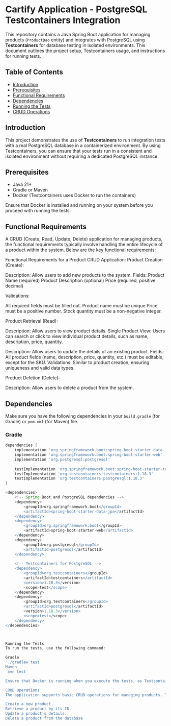 # Cartify Application - PostgreSQL Testcontainers Integration

This repository contains a Java Spring Boot application for managing products (`ProductDao` entity) and integrates with PostgreSQL using **Testcontainers** for database testing in isolated environments. This document outlines the project setup, Testcontainers usage, and instructions for running tests.

## Table of Contents

- [Introduction](#introduction)
- [Prerequisites](#prerequisites)
- [Functional Requirements](#functional-requirements)
- [Dependencies](#dependencies)
- [Running the Tests](#running-the-tests)
- [CRUD Operations](#crud-operations)


## Introduction

This project demonstrates the use of **Testcontainers** to run integration tests with a real PostgreSQL database in a containerized environment. By using Testcontainers, you can ensure that your tests run in a consistent and isolated environment without requiring a dedicated PostgreSQL instance.

## Prerequisites

- Java 21+
- Gradle or Maven
- Docker (Testcontainers uses Docker to run the containers)

Ensure that Docker is installed and running on your system before you proceed with running the tests.

## Functional Requirements

A CRUD (Create, Read, Update, Delete) application for managing products, the functional requirements typically involve handling the entire lifecycle of a product within the system. Below are the key functional requirements:

Functional Requirements for a Product CRUD Application:
Product Creation (Create):

Description: Allow users to add new products to the system.
Fields:
Product Name (required)
Product Description (optional)
Price (required, positive decimal)

Validations:

All required fields must be filled out.
Product name must be unique
Price must be a positive number.
Stock quantity must be a non-negative integer.

Product Retrieval (Read):

Description: Allow users to view product details.
Single Product View: Users can search or click to view individual product details, such as name, description, price, quantity.


Description: Allow users to update the details of an existing product.
Fields: All product fields (name, description, price, quantity, etc.) must be editable, except for the SKU.
Validations: Similar to product creation, ensuring uniqueness and valid data types.

Product Deletion (Delete):

Description: Allow users to delete a product from the system.


## Dependencies

Make sure you have the following dependencies in your `build.gradle` (for Gradle) or `pom.xml` (for Maven) file.

### Gradle

```groovy
dependencies {
    implementation 'org.springframework.boot:spring-boot-starter-data-jpa'
    implementation 'org.springframework.boot:spring-boot-starter-web'
    implementation 'org.postgresql:postgresql'
    
    testImplementation 'org.springframework.boot:spring-boot-starter-test'
    testImplementation 'org.testcontainers:testcontainers:1.18.3'
    testImplementation 'org.testcontainers:postgresql:1.18.3'
}

<dependencies>
    <!-- Spring Boot and PostgreSQL dependencies -->
    <dependency>
        <groupId>org.springframework.boot</groupId>
        <artifactId>spring-boot-starter-data-jpa</artifactId>
    </dependency>
    <dependency>
        <groupId>org.springframework.boot</groupId>
        <artifactId>spring-boot-starter-web</artifactId>
    </dependency>
    <dependency>
        <groupId>org.postgresql</groupId>
        <artifactId>postgresql</artifactId>
    </dependency>
    
    <!-- Testcontainers for PostgreSQL -->
    <dependency>
        <groupId>org.testcontainers</groupId>
        <artifactId>testcontainers</artifactId>
        <version>1.18.3</version>
        <scope>test</scope>
    </dependency>
    <dependency>
        <groupId>org.testcontainers</groupId>
        <artifactId>postgresql</artifactId>
        <version>1.18.3</version>
        <scope>test</scope>
    </dependency>
</dependencies>



Running the Tests
To run the tests, use the following command:

Gradle
 ./gradlew test 
Maven
 mvn test

Ensure that Docker is running when you execute the tests, as Testcontainers requires it to start the PostgreSQL container.

CRUD Operations
The application supports basic CRUD operations for managing products. These operations are tested in the integration test class:

Create a new product.
Retrieve a product by its ID.
Update a product’s details.
Delete a product from the database

